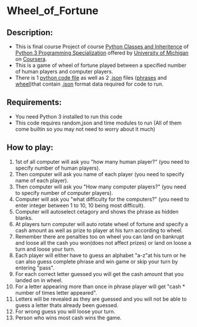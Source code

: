 # Wheel_of_Fortune
## Description:
- This is final course Project of course [Python Classes and Inheritence](https://www.coursera.org/learn/python-classes-inheritance) of [Python 3 Programming Specialization](https://www.coursera.org/specializations/python-3-programming) offered by [University of Michigan](https://umich.edu/) on [Coursera](https://www.coursera.org/).  
- This is a game of wheel of fortune played between a specified number of human players and computer players.
- There is 1 [python code file](https://github.com/ahmadabdullah407/Wheel_of_Fortune/blob/main/Wheel_of_Fortune.py) as well as 2 [.json](https://en.wikipedia.org/wiki/JSON#:~:text=JSON%20(JavaScript%20Object%20Notation%2C%20pronounced,or%20any%20other%20serializable%20value).) files ([phrases](https://github.com/ahmadabdullah407/Wheel_of_Fortune/blob/main/phrases.json) and [wheel](https://github.com/ahmadabdullah407/Wheel_of_Fortune/blob/main/wheel.json))that contain [.json](https://en.wikipedia.org/wiki/JSON#:~:text=JSON%20(JavaScript%20Object%20Notation%2C%20pronounced,or%20any%20other%20serializable%20value).) format data required for code to run.
## Requirements:
- You need Python 3 installed to run this code
- This code requires random,json and time modules to run (All of them come builtin so you may not need to worry about it much)
## How to play:
1. 1st of all computer will ask you "how many human player?" (you need to specify number of human players).
2. Then computer will ask you name of each player (you need to specify name of each player).
3. Then computer will ask you "How many computer players?" (you need to specify number of computer players).
4. Computer will ask you "what difficulty for the computers?" (you need to enter integer between 1 to 10, 10 being most difficult).
5. Computer will autoselect cetagory and shows the phrase as hidden blanks.
6. At players turn computer will auto rotate wheel of fortune and specify a cash amount as well as prize to player at his turn according to wheel.
07. Remember there are penalties too on wheel you can land on bankrupt and loose all the cash you won(does not affect prizes) or land on loose a turn and loose your turn.
06. Each player will either have to guess an alphabet "a-z"at his turn or he can also guess complete phrase and win game or skip your turn by entering "pass".
07. For each correct letter guessed you will get the cash amount that you landed on in wheel.
08. For a letter appearing more than once in phrase player will get "cash * number of times letter appeared".
9.  Letters will be revealed as they are guessed and you will not be able to guess a letter thats already been guessed.
10. For wrong guess you will loose your turn.
11. Person who wins most cash wins the game.

